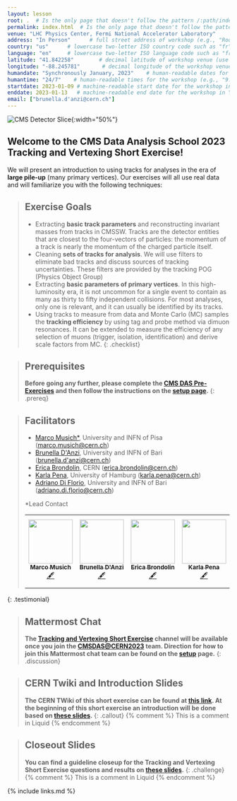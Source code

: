 ```yaml
---
layout: lesson
root: .  # Is the only page that doesn't follow the pattern /:path/index.html
permalink: index.html  # Is the only page that doesn't follow the pattern /:path/index.html
venue: "LHC Physics Center, Fermi National Accelerator Laboratory"        # brief name of the institution that hosts the workshop without address (e.g., "Euphoric State University")
address: "In Person"      # full street address of workshop (e.g., "Room A, 123 Forth Street, Blimingen, Euphoria"), videoconferencing URL, or 'online'
country: "us"      # lowercase two-letter ISO country code such as "fr" (see https://en.wikipedia.org/wiki/ISO_3166-1#Current_codes) for the institution that hosts the workshop
language: "en"     # lowercase two-letter ISO language code such as "fr" (see https://en.wikipedia.org/wiki/List_of_ISO_639-1_codes) for the
latitude: "41.842258"        # decimal latitude of workshop venue (use https://www.latlong.net/)
longitude: "-88.245781"       # decimal longitude of the workshop venue (use https://www.latlong.net)
humandate: "Synchronously January, 2023"    # human-readable dates for the workshop (e.g., "Feb 17-18, 2020")
humantime: "24/7"    # human-readable times for the workshop (e.g., "9:00 am - 4:30 pm")
startdate: 2023-01-09 # machine-readable start date for the workshop in YYYY-MM-DD format like 2015-01-01
enddate: 2023-01-13   # machine-readable end date for the workshop in YYYY-MM-DD format like 2015-01-02
email: ["brunella.d'anzi@cern.ch"]
---
```


![CMS Detector Slice](https://cmsexperiment.web.cern.ch/sites/cmsexperiment.web.cern.ch/files/detectoroverview.gif){:width="50%"}

## Welcome to the CMS Data Analysis School 2023 Tracking and Vertexing Short Exercise!

We will present an introduction to using tracks for analyses in the era of **large pile-up** (many primary vertices). Our exercises will all use real data and will familiarize you with the following techniques:

> ## Exercise Goals
> - Extracting **basic track parameters** and reconstructing invariant masses from tracks in CMSSW. Tracks are the detector entities that are closest to the four-vectors of particles: the momentum of a track is nearly the momentum of the charged particle itself.
> - Cleaning **sets of tracks for analysis**. We will use filters to eliminate bad tracks and discuss sources of tracking uncertainties. These filters are provided by the tracking POG (Physics Object Group)
> - Extracting **basic parameters of primary vertices**. In this high-luminosity era, it is not uncommon for a single event to contain as many as thirty to fifty independent collisions. For most analyses, only one is relevant, and it can usually be identified by its tracks.
> - Using tracks to measure from data and Monte Carlo (MC) samples the **tracking efficiency** by using tag and probe method via dimuon resonances. It can be extended to measure the efficiency of any selection of muons (trigger, isolation, identification) and derive scale factors from MC.
{: .checklist}

> ## Prerequisites
> **Before going any further, please complete the [CMS DAS Pre-Exercises](https://fnallpc.github.io/cms-das-pre-exercises/) and then follow the instructions on the [setup page](setup.md).**
{: .prereq}

> ## Facilitators
> * [Marco Musich*](https://twiki.cern.ch/twiki/bin/view/Main/MarcoMusich), University and INFN of Pisa ([marco.musich@cern.ch](mailto:marco.musich@cern.ch))
> * [Brunella D'Anzi](https://twiki.cern.ch/twiki/bin/view/Main/BrunellaDAnzi), University and INFN of Bari ([brunella.d'anzi@cern.ch](mailto:brunella.d'anzi@cern.ch))
> * [Erica Brondolin](https://twiki.cern.ch/twiki/bin/view/Main/EricaBrondolin), CERN ([erica.brondolin@cern.ch](mailto:erica.brondolin@cern.ch))
> * [Karla Pena](https://twiki.cern.ch/twiki/bin/view/Main/KarlaPena), University of Hamburg ([karla.pena@cern.ch](mailto:karla.pena@cern.ch))
> * [Adriano Di Florio](https://twiki.cern.ch/twiki/bin/view/Main/AdrianoDiFlorio), University and INFN of Bari ([adriano.di.florio@cern.ch](mailto:adriano.di.florio@cern.ch))
>  
> *Lead Contact
> <table>
>   <tr>
>     <td align="center"><a href="https://github.com/mmusich"><img src="http://musich.web.cern.ch/musich/meP5.jpg" width="100px;" alt=""/><br /><sub><b>Marco Musich</b></sub></a><br /><a href="https://github.com/mmusich" title="More about him">🖋</a></td>
>     <td align="center"><a href="https://github.com/bdanzi"><img src="https://avatars.githubusercontent.com/u/75045014?s=96&v=4" width="100px;" alt=""/><br /><sub><b>Brunella D'Anzi</b></sub></a><br /><a href="https://web2.ba.infn.it/bdanzi//" title="More about her">🖋</a></td>
>     <td align="center"><a href="https://github.com/ebrondol"><img src="https://avatars.githubusercontent.com/u/5331004?v=4" width="100px;" alt=""/><br /><sub><b>Erica Brondolin</b></sub></a><br /><a href="" title="More about her">🖋</a></td>
>     <td align="center"><a href="https://github.com/kjepna"><img src="https://avatars.githubusercontent.com/u/17725451?v=4" width="100px;" alt=""/><br /><sub><b>Karla Pena</b></sub></a><br /><a href="" title="More about her">🖋</a></td>
>     <td align="center"><a href="https://github.com/AdrianoDee"><img src="https://avatars.githubusercontent.com/u/16901146?v=4" width="100px;" alt=""/><br /><sub><b>Adriano Di Florio</b></sub></a><br /><a href="" title="More about him">🖋</a></td>
>   </tr>
> </table>
{: .testimonial}

> ## Mattermost Chat
> **The [Tracking and Vertexing Short Exercise](https://mattermost.web.cern.ch/cmsdascern2023/channels/trk-short-exercise) channel will be available once you join the [CMSDAS@CERN2023](https://mattermost.web.cern.ch/cmsdascern2023/channels/town-square) team. Direction for how to join this Mattermost chat team can be found on the <a href="setup.html">setup</a> page.**
{: .discussion}

> ## CERN Twiki and Introduction Slides
> **The CERN TWiki of this short exercise can be found at [this link](https://twiki.cern.ch/twiki/bin/view/CMS/SWGuideCMSDataAnalysisSchoolCERN2023TrackingVertexingShortExercise). At the beginning of this short exercise an introduction will be done based on [these slides](https://docs.google.com/viewer?url=https://raw.githubusercontent.com/bdanzi/trackingvertexing/gh-pages/files/CMSDAS2023_TrackingVertexingExercise_Introduction.pdf).**
{: .callout}
{% comment %} This is a comment in Liquid {% endcomment %}

> ## Closeout Slides
> **You can find a guideline closeup for the Tracking and Vertexing Short Exercise questions and results on [these slides](https://docs.google.com/viewer?url=https://raw.githubusercontent.com/bdanzi/trackingvertexing/gh-pages/files/CMSDAS2023_TrackingVertexingExercise_Wrapup.pdf).**
{: .challenge}
{% comment %} This is a comment in Liquid {% endcomment %}

{% include links.md %}
